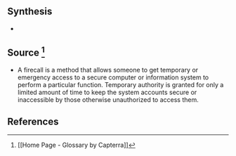 ## Synthesis
- 
## Source [^1]
- A firecall is a method that allows someone to get temporary or emergency access to a secure computer or information system to perform a particular function. Temporary authority is granted for only a limited amount of time to keep the system accounts secure or inaccessible by those otherwise unauthorized to access them.
## References

[^1]: [[Home Page - Glossary by Capterra]]